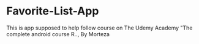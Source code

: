 # Favorite-List-App
This is app supposed to help follow course on The Udemy Academy "The complete android course R.., By Morteza
